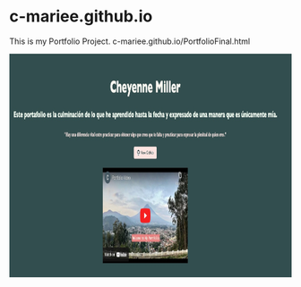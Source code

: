 # c-mariee.github.io

This is my Portfolio Project. 
c-mariee.github.io/PortfolioFinal.html

<img src="PortfolioSummary.jpg" width='900' height='400'/>
